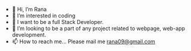 - 👋 Hi, I’m Rana
- 👀 I’m interested in coding
- 🌱 I want to be a full Stack Developer.
- 💞️ I’m looking to be a part of any project related to webpage, web-app development.
- 📫 How to reach me... Please mail me rana09@gmail.com 

<!---
Rana2979/Rana2979 is a ✨ special ✨ repository because its `README.md` (this file) appears on your GitHub profile.
You can click the Preview link to take a look at your changes.
--->
